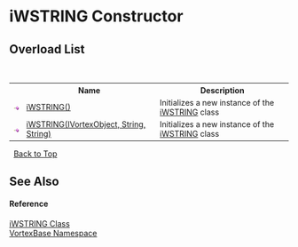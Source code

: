 # iWSTRING Constructor 
 


## Overload List
&nbsp;<table><tr><th></th><th>Name</th><th>Description</th></tr><tr><td>![Public method](media/pubmethod.gif "Public method")</td><td><a href="M_VortexBase_iWSTRING__ctor.md">iWSTRING()</a></td><td>
Initializes a new instance of the <a href="T_VortexBase_iWSTRING.md">iWSTRING</a> class</td></tr><tr><td>![Public method](media/pubmethod.gif "Public method")</td><td><a href="M_VortexBase_iWSTRING__ctor_1.md">iWSTRING(IVortexObject, String, String)</a></td><td>
Initializes a new instance of the <a href="T_VortexBase_iWSTRING.md">iWSTRING</a> class</td></tr></table>&nbsp;
<a href="#iwstring-constructor">Back to Top</a>

## See Also


#### Reference
<a href="T_VortexBase_iWSTRING.md">iWSTRING Class</a><br /><a href="N_VortexBase.md">VortexBase Namespace</a><br />